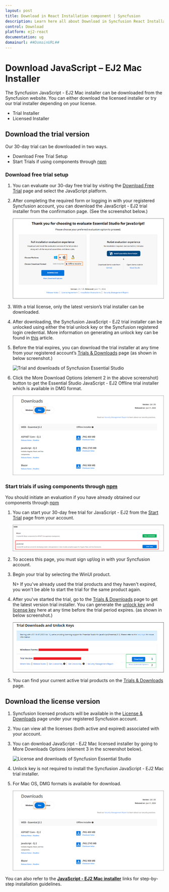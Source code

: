 ```yaml
---
layout: post
title: Download in React Installation component | Syncfusion
description: Learn here all about Download in Syncfusion React Installation component of Syncfusion Essential JS 2 and more.
control: Download 
platform: ej2-react
documentation: ug
domainurl: ##DomainURL##
---
```


# Download JavaScript – EJ2 Mac Installer

The Syncfusion JavaScript - EJ2 Mac installer can be downloaded from the Syncfusion website. You can either download the licensed installer or try our trial installer depending on your license.

* Trial Installer
* Licensed Installer

## Download the trial version

Our 30-day trial can be downloaded in two ways.

* Download Free Trial Setup
* Start Trials if using components through [npm](https://www.npmjs.com/~syncfusionorg)

### Download free trial setup

1. You can evaluate our 30-day free trial by visiting the [Download Free Trial](https://www.syncfusion.com/downloads) page and select the JavaScript platform.

2. After completing the required form or logging in with your registered Syncfusion account, you can download the JavaScript - EJ2 trial installer from the confirmation page. (See the screenshot below.)

    ![Trial and downloads of Syncfusion Essential Studio](images/trial-confirmation.png)

3. With a trial license, only the latest version’s trial installer can be downloaded.
4. After downloading, the Syncfusion JavaScript - EJ2 trial installer can be unlocked using either the trial unlock key or the Syncfusion registered login credential. More information on generating an unlock key can be found in [this](https://www.syncfusion.com/kb/8069/how-to-generate-unlock-key-for-essentials-studio-products) article.
5. Before the trial expires, you can download the trial installer at any time from your registered account’s [Trials & Downloads](https://www.syncfusion.com/account/manage-trials/downloads) page (as shown in below screenshot.)

    ![Trial and downloads of Syncfusion Essential Studio](images/trial-download.png)

6. Click the More Download Options (element 2 in the above screenshot) button to get the Essential Studio JavaScript - EJ2 Offline trial installer which is available in DMG  format.

   ![License and downloads of Syncfusion Essential Studio](images/Mac_Download.PNG)

### Start trials if using components through [npm](https://www.npmjs.com/~syncfusionorg)

You should initiate an evaluation if you have already obtained our components through [npm](https://www.npmjs.com/~syncfusionorg)

1. You can start your 30-day free trial for JavaScript - EJ2 from the [Start Trial](https://www.syncfusion.com/account/manage-trials/start-trials) page from your account.

   ![Trial and downloads of Syncfusion Essential Studio](images/start-trial-download.png)

2. To access this page, you must sign up\log in with your Syncfusion account.
3. Begin your trial by selecting the WinUI product.

   N> If you've already used the trial products and they haven't expired, you won't be able to start the trial for the same product again.

4. After you've started the trial, go to the [Trials & Downloads](https://www.syncfusion.com/account/manage-trials/downloads) page to get the latest version trial installer. You can generate the [unlock key](https://www.syncfusion.com/kb/8069/how-to-generate-unlock-key-for-essentials-studio-products) and [license key](https://ej2.syncfusion.com/react/documentation/licensing/overview/) here at any time before the trial period expires. (as shown in below screenshot.)

   ![License and downloads of Syncfusion Essential Studio](images/start-trial-download-installer.png)

5. You can find your current active trial products on the [Trials & Downloads](https://www.syncfusion.com/account/manage-trials/downloads) page.

## Download the license version

1. Syncfusion licensed products will be available in the [License & Downloads](https://www.syncfusion.com/account/downloads) page under your registered Syncfusion account.
2. You can view all the licenses (both active and expired) associated with your account.
3. You can download JavaScript - EJ2 Mac licensed installer by going to More Downloads Options (element 3 in the screenshot below).

   ![License and downloads of Syncfusion Essential Studio](images/license-download.png)

4. Unlock key is not required to install the Syncfusion JavaScript - EJ2 Mac trial installer.
5. For Mac OS, DMG formats is available for download.

   ![License and downloads of Syncfusion Essential Studio](images/Mac_Download.PNG)

You can also refer to the [**JavaScript - EJ2 Mac installer**](https://ej2.syncfusion.com/react/documentation/installation/mac-installer/installation-using-mac-installer) links for step-by-step installation guidelines.